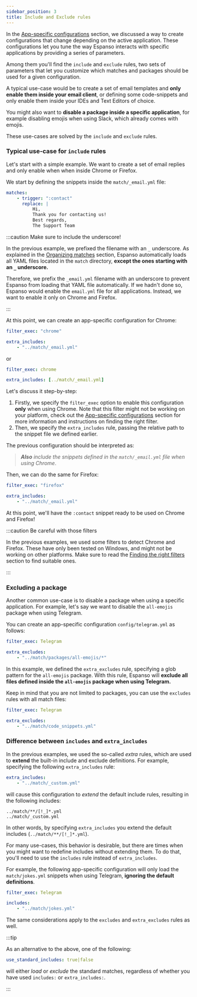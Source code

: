 ```yaml
---
sidebar_position: 3
title: Include and Exclude rules
---
```


In the [App-specific configurations](../app-specific-configurations) section, we
discussed a way to create configurations that change depending on the active
application. These configurations let you tune the way Espanso interacts with
specific applications by providing a series of parameters.

Among them you'll find the `include` and `exclude` rules, two sets of parameters
that let you customize which matches and packages should be used for a given
configuration.

A typical use-case would be to create a set of email templates and **only enable
them inside your email client**, or defining some code-snippets and only enable
them inside your IDEs and Text Editors of choice.

You might also want to **disable a package inside a specific application**, for
example disabling emojis when using Slack, which already comes with emojis.

These use-cases are solved by the `include` and `exclude` rules.

### Typical use-case for `include` rules

Let's start with a simple example. We want to create a set of email replies and
only enable when when inside Chrome or Firefox.

We start by defining the snippets inside the `match/_email.yml` file:

```yaml title="$CONFIG/match/_email.yml"
matches:
    - trigger: ":contact"
      replace: |
          Hi,
          Thank you for contacting us!
          Best regards,
          The Support Team
```

:::caution Make sure to include the underscore!

In the previous example, we prefixed the filename with an `_` underscore. As
explained in the [Organizing matches](../../matches/organizing-matches) section,
Espanso automatically loads all YAML files located in the `match` directory,
**except the ones starting with an `_` underscore.**

Therefore, we prefix the `_email.yml` filename with an underscore to prevent
Espanso from loading that YAML file automatically. If we hadn't done so, Espanso
would enable the `email.yml` file for all applications. Instead, we want to
enable it only on Chrome and Firefox.

:::

At this point, we can create an app-specific configuration for Chrome:

```yaml title="$CONFIG/config/chrome.yml"
filter_exec: "chrome"

extra_includes:
    - "../match/_email.yml"
```
or
```yaml title="$CONFIG/config/chrome.yml"
filter_exec: chrome

extra_includes: [../match/_email.yml]
```

Let's discuss it step-by-step:

1. Firstly, we specify the `filter_exec` option to enable this configuration
   **only** when using Chrome. Note that this filter might not be working on
   your platform, check out the
   [App-specific configurations](../app-specific-configurations) section for
   more information and instructions on finding the right filter.
2. Then, we specify the `extra_includes` rule, passing the relative path to the
   snippet file we defined earlier.

The previous configuration should be interpreted as:

> _**Also** include the snippets defined in the `match/_email.yml` file when
> using Chrome_.

Then, we can do the same for Firefox:

```yaml title="$CONFIG/config/firefox.yml"
filter_exec: "firefox"

extra_includes:
    - "../match/_email.yml"
```

At this point, we'll have the `:contact` snippet ready to be used on Chrome and
Firefox!

:::caution Be careful with those filters

In the previous examples, we used some filters to detect Chrome and Firefox.
These have only been tested on Windows, and might not be working on other
platforms. Make sure to read the
[Finding the right filters](../app-specific-configurations/#finding-the-right-filters)
section to find suitable ones.

:::

### Excluding a package

Another common use-case is to disable a package when using a specific
application. For example, let's say we want to disable the `all-emojis` package
when using Telegram.

You can create an app-specific configuration `config/telegram.yml` as follows:

```yaml title="$CONFIG/config/telegram.yml"
filter_exec: Telegram

extra_excludes:
    - "../match/packages/all-emojis/*"
```

In this example, we defined the `extra_excludes` rule, specifying a glob pattern
for the `all-emojis` package. With this rule, Espanso will **exclude all files
defined inside the `all-emojis` package when using Telegram.**

Keep in mind that you are not limited to packages, you can use the `excludes`
rules with all match files:

```yaml title="$CONFIG/config/telegram.yml"
filter_exec: Telegram

extra_excludes:
    - "../match/code_snippets.yml"
```

### Difference between `includes` and `extra_includes`

In the previous examples, we used the so-called _extra_ rules, which are used to
**extend** the built-in include and exclude definitions. For example, specifying
the following `extra_includes` rule:

```yaml
extra_includes:
    - "../match/_custom.yml"
```

will cause this configuration to _extend_ the default include rules, resulting
in the following includes:

```
../match/**/[!_]*.yml
../match/_custom.yml
```

In other words, by specifying `extra_includes` you extend the default includes
(`../match/**/[!_]*.yml`).

For many use-cases, this behavior is desirable, but there are times when you
might want to redefine includes without extending them. To do that, you'll need
to use the `includes` rule instead of `extra_includes`.

For example, the following app-specific configuration will only load the
`match/jokes.yml` snippets when using Telegram, **ignoring the default
definitions**.

```yaml title="$CONFIG/config/telegram.yml"
filter_exec: Telegram

includes:
    - "../match/jokes.yml"
```

The same considerations apply to the `excludes` and `extra_excludes` rules as well.

:::tip

As an alternative to the above, one of the following:

```yml
use_standard_includes: true|false
```
 will either *load* or *exclude* the standard matches, regardless of whether you have used `includes:` or `extra_includes:`.

:::
